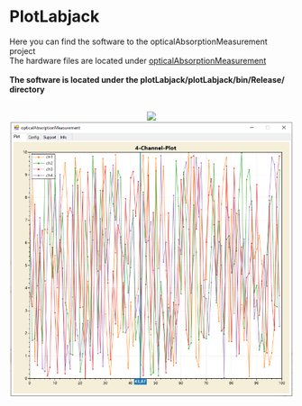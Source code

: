 # PlotLabjack
Here you can find the software to the opticalAbsorptionMeasurement project
<br/>
The hardware files are located under [opticalAbsorptionMeasurement](https://github.com/Johann-Schmid/opticalAbsorptionMeasurement)
<br/>
<br/>
**The software is located under the plotLabjack/plotLabjack/bin/Release/ directory**
<br/>
<br/>
<div align='center'>

<a href='https://schmid-johann.de'><img src='https://repository-images.githubusercontent.com/561782959/b9ded760-e10b-46cd-b8d0-daba017e4eea' width='500px'></a>
<img src='software.png' width='500px'>
</div>
